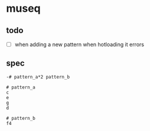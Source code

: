 # museq

## todo 
- [ ] when adding a new pattern when hotloading it errors
## spec


```
-# pattern_a*2 pattern_b

# pattern_a
c 
e 
g
d

# pattern_b
f4




```
